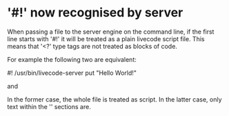 # '#!' now recognised by server
When passing a file to the server engine on the command line, if the first line starts with '#!' it will be treated as a plain livecode script file. This means that '<?' type tags are not treated as blocks of code.

For example the following two are equivalent:

  #! /usr/bin/livecode-server
  put "Hello World!"

and

  <?lc
  put "Hello World!"
  ?>

In the former case, the whole file is treated as script. In the latter case, only text within the '<?'/'?>' sections are.

